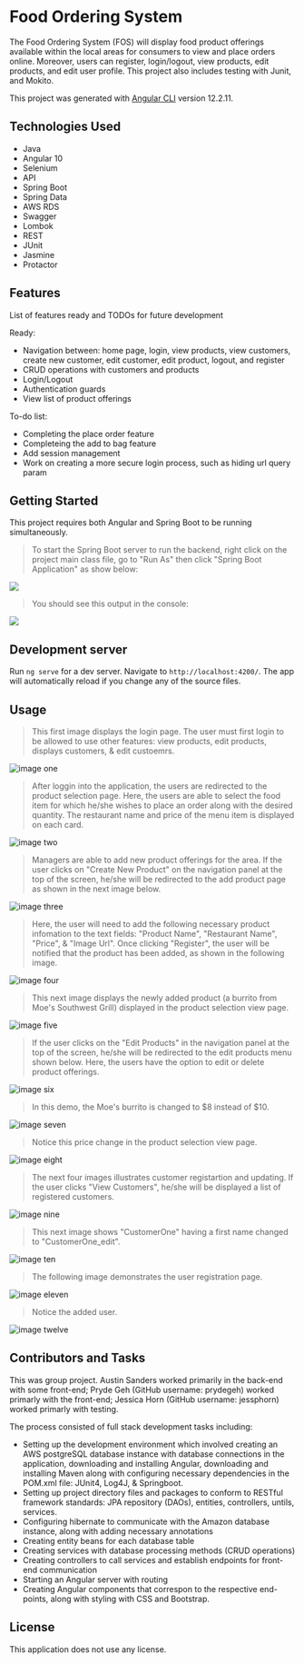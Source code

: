 # Food Ordering System

The Food Ordering System (FOS) will display food product offerings available within the local areas for consumers to view and place orders
online. Moreover, users can register, login/logout, view products, edit products, and edit user profile. This project also includes testing with Junit, and Mokito. 

This project was generated with [Angular CLI](https://github.com/angular/angular-cli) version 12.2.11.

## Technologies Used

* Java
* Angular 10 
* Selenium 
* API 
* Spring Boot 
* Spring Data 
* AWS RDS 
* Swagger 
* Lombok 
* REST 
* JUnit 
* Jasmine 
* Protactor

## Features

List of features ready and TODOs for future development

Ready: 
* Navigation between: home page, login, view products, view customers, create new customer, edit customer, edit product, logout, and register 
* CRUD operations with customers and products
* Login/Logout
* Authentication guards
* View list of product offerings

To-do list: 
* Completing the place order feature
* Completeing the add to bag feature
* Add session management
* Work on creating a more secure login process, such as hiding url query param 

## Getting Started

This project requires both Angular and Spring Boot to be running simultaneously. 

> To start the Spring Boot server to run the backend, right click on the project main class file, go to "Run As" then click "Spring Boot Application" as show below: 

![](https://github.com/AustinWayneSanders/Project2FrontEnd/blob/main/Project2_Demo_Images/project2_demo_image13.PNG) 

> You should see this output in the console: 

![](https://github.com/AustinWayneSanders/Project2FrontEnd/blob/main/Project2_Demo_Images/project2_demo_image14.PNG) 

## Development server

Run `ng serve` for a dev server. Navigate to `http://localhost:4200/`. The app will automatically reload if you change any of the source files.

## Usage

> This first image displays the login page. The user must first login to be allowed to use other features: view products, edit products, 
> displays customers, & edit custoemrs.

![image one](https://github.com/AustinWayneSanders/Project2FrontEnd/blob/main/Project2_Demo_Images/project2_demo_image1.PNG) 

> After loggin into the application, the users are redirected to the product selection page. Here, the users are able to select the 
> food item for which he/she wishes to place an order along with the desired quantity. The restaurant name and price of the menu item 
> is displayed on each card.  

![image two](https://github.com/AustinWayneSanders/Project2FrontEnd/blob/main/Project2_Demo_Images/project2_demo_image2.PNG)

> Managers are able to add new product offerings for the area. If the user clicks on "Create New Product" on the navigation panel at the 
> top of the screen, he/she will be redirected to the add product page as shown in the next image below. 

![image three](https://github.com/AustinWayneSanders/Project2FrontEnd/blob/main/Project2_Demo_Images/project2_demo_image3.PNG)

> Here, the user will need to add the following necessary product infomation to the text fields: "Product Name", "Restaurant Name", "Price", & "Image Url".
> Once clicking "Register", the user will be notified that the product has been added, as shown in the following image. 

![image four](https://github.com/AustinWayneSanders/Project2FrontEnd/blob/main/Project2_Demo_Images/project2_demo_image4.PNG)

> This next image displays the newly added product (a burrito from Moe's Southwest Grill) displayed in the product selection view page.  

![image five](https://github.com/AustinWayneSanders/Project2FrontEnd/blob/main/Project2_Demo_Images/project2_demo_image5.PNG)

> If the user clicks on the "Edit Products" in the navigation panel at the top of the screen, he/she will be redirected to
> the edit products menu shown below. Here, the users have the option to edit or delete product offerings. 

![image six](https://github.com/AustinWayneSanders/Project2FrontEnd/blob/main/Project2_Demo_Images/project2_demo_image6.PNG)

> In this demo, the Moe's burrito is changed to $8 instead of $10. 

![image seven](https://github.com/AustinWayneSanders/Project2FrontEnd/blob/main/Project2_Demo_Images/project2_demo_image7.PNG)

> Notice this price change in the product selection view page. 

![image eight](https://github.com/AustinWayneSanders/Project2FrontEnd/blob/main/Project2_Demo_Images/project2_demo_image8.PNG)

> The next four images illustrates customer registartion and updating. If the user clicks "View Customers", he/she will be 
> displayed a list of registered customers. 

![image nine](https://github.com/AustinWayneSanders/Project2FrontEnd/blob/main/Project2_Demo_Images/project2_demo_image9.PNG)

> This next image shows "CustomerOne" having a first name changed to "CustomerOne_edit". 

![image ten](https://github.com/AustinWayneSanders/Project2FrontEnd/blob/main/Project2_Demo_Images/project2_demo_image10.PNG)

> The following image demonstrates the user registration page. 

![image eleven](https://github.com/AustinWayneSanders/Project2FrontEnd/blob/main/Project2_Demo_Images/project2_demo_image11.PNG)

> Notice the added user. 

![image twelve](https://github.com/AustinWayneSanders/Project2FrontEnd/blob/main/Project2_Demo_Images/project2_demo_image12.PNG)


## Contributors and Tasks

This was group project. Austin Sanders worked primarily in the back-end with some front-end; Pryde Geh (GitHub username: prydegeh) worked primarly with the front-end; Jessica Horn (GitHub username: jessphorn) worked primarly with testing. 

The process consisted of full stack development tasks including: 

* Setting up the development environment which involved creating an AWS postgreSQL database instance with database connections in the application, downloading and installing Angular, downloading and installing Maven along with configuring necessary dependencies in the POM.xml file: JUnit4, Log4J, & Springboot. 
* Setting up project directory files and packages to conform to RESTful framework standards: JPA repository (DAOs), entities, controllers, untils, services. 
* Configuring hibernate to communicate with the Amazon database instance, along with adding necessary annotations
* Creating entity beans for each database table
* Creating services with database processing methods (CRUD operations)
* Creating controllers to call services and establish endpoints for front-end communication
* Starting an Angular server with routing
* Creating Angular components that correspon to the respective end-points, along with styling with CSS and Bootstrap. 

## License
This application does not use any license.
